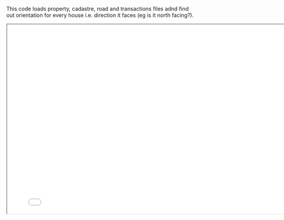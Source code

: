 This code loads property, cadastre, road and transactions files adnd find out orientation for every house i.e. direction it faces (eg is it north facing?).

<iframe src="Orentationmap.html" height="500" width="800"></iframe>
